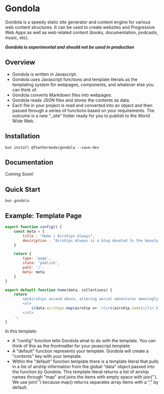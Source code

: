 # Gondola
Gondola is a speedy static site generator and content engine for various web content structures. It can be used to create websites and Progressive Web Apps as well as web related content (books, documentation, podcasts, music, etc).

***Gondola is experimental and should not be used in production***

## Overview
- Gondola is written in Javascript.
- Gondola uses Javascript functions and template literals as the templating system for webpages, components, and whatever else you can think of.
- Gondola converts Markdown files into webpages.
- Gondola reads JSON files and stores the contents as data.
- Each file in your project is read and converted into an object and then passed through a series of functions based on your requirements. The outcome is a new "\_site" folder ready for you to publish to the World Wide Web.

## Installation
```
bun install @feathermode/gondola --save-dev
```

## Documentation
Coming Soon!

## Quick Start
```
bun gondola
```

## Example: Template Page

```js
export function config() {
	const meta = {
		title : "Home | Airships Always",
		description : "Airships Always is a blog devoted to the beauty of airships."
	}

	return {
		type: 'page',
		state: 'publish',
		path: '/',
		meta: meta
	}
}

export default function home(data, collections) {
	return `
		<p>Airships ascend above, altering aerial adventures amazingly. Atmospheric ambiances allure aficionados, as airborne architectures amaze. Aerostatic airships, aloft amidst azure atmospheres, afford awe-inspiring aesthetics. Aviators admire airships' agility, acknowledging aerodynamic advancements. Altogether, airships' allure adventurous aspirations."</p>
		<ul>
			${data.airships.map(airship => `<li>${airship.name}</li>`).join('')}
		</ul>
	`;
}
```

In this template:

- A "config" function tells Gondola what to do with the template. You can think of this as the frontmatter for your javascript template.
- A "default" function represents your template. Gondola will create a "contents" key with your template.
- Within the "default" function template there is a template literal that pulls in a list of airship information from the global "data" object passed into the function by Gondola. This template literal returns a list of airship names through "map" and joins the items with empty space with join(''). We use join('') because map() returns separates array items with a "," by default.